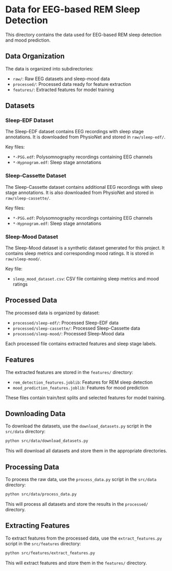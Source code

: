 # Data for EEG-based REM Sleep Detection

This directory contains the data used for EEG-based REM sleep detection and mood prediction.

## Data Organization

The data is organized into subdirectories:

- `raw/`: Raw EEG datasets and sleep-mood data
- `processed/`: Processed data ready for feature extraction
- `features/`: Extracted features for model training

## Datasets

### Sleep-EDF Dataset

The Sleep-EDF dataset contains EEG recordings with sleep stage annotations. It is downloaded from PhysioNet and stored in `raw/sleep-edf/`.

Key files:
- `*-PSG.edf`: Polysomnography recordings containing EEG channels
- `*-Hypnogram.edf`: Sleep stage annotations

### Sleep-Cassette Dataset

The Sleep-Cassette dataset contains additional EEG recordings with sleep stage annotations. It is also downloaded from PhysioNet and stored in `raw/sleep-cassette/`.

Key files:
- `*-PSG.edf`: Polysomnography recordings containing EEG channels
- `*-Hypnogram.edf`: Sleep stage annotations

### Sleep-Mood Dataset

The Sleep-Mood dataset is a synthetic dataset generated for this project. It contains sleep metrics and corresponding mood ratings. It is stored in `raw/sleep-mood/`.

Key file:
- `sleep_mood_dataset.csv`: CSV file containing sleep metrics and mood ratings

## Processed Data

The processed data is organized by dataset:

- `processed/sleep-edf/`: Processed Sleep-EDF data
- `processed/sleep-cassette/`: Processed Sleep-Cassette data
- `processed/sleep-mood/`: Processed Sleep-Mood data

Each processed file contains extracted features and sleep stage labels.

## Features

The extracted features are stored in the `features/` directory:

- `rem_detection_features.joblib`: Features for REM sleep detection
- `mood_prediction_features.joblib`: Features for mood prediction

These files contain train/test splits and selected features for model training.

## Downloading Data

To download the datasets, use the `download_datasets.py` script in the `src/data` directory:

```bash
python src/data/download_datasets.py
```

This will download all datasets and store them in the appropriate directories.

## Processing Data

To process the raw data, use the `process_data.py` script in the `src/data` directory:

```bash
python src/data/process_data.py
```

This will process all datasets and store the results in the `processed/` directory.

## Extracting Features

To extract features from the processed data, use the `extract_features.py` script in the `src/features` directory:

```bash
python src/features/extract_features.py
```

This will extract features and store them in the `features/` directory. 
